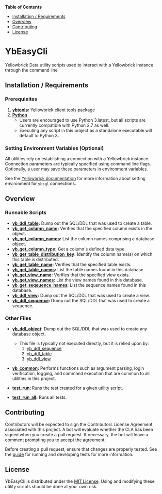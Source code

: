 **Table of Contents**

-  [Installation / Requirements](#installation)
-  [Overview](#overview)
-  [Contributing](#contributing)
-  [License](#license)

# YbEasyCli

Yellowbrick Data utility scripts used to interact with a Yellowbrick instance
through the command line


<a id="installation"></a>

## Installation / Requirements

### Prerequisites

1.  **[ybtools](https://www.yellowbrick.com/docs/4.0/client_tools/client_tools_intro.html):**
    Yellowbrick client tools package
2.  **[Python](https://www.python.org)**
    - Users are encouraged to use Python 3.latest, but all scripts are currently
      compatible with Python 2.7 as well.
    - Executing any script in this project as a standalone executable will
      default to Python 3. 

### Setting Environment Variables (Optional)

All utilities rely on establishing a connection with a Yellowbrick instance.
Connection parameters are typically specified using command line flags.
Optionally, a user may save these parameters in environment variables.

See the [Yellowbrick
documentation](https://www.yellowbrick.com/docs/4.0/administration/ybsql_connections.html#reference_qtb_5ft_sv__ybsql_connections_environment_variables)
for more information about setting environment for `ybsql` connections.


<a id="overview"></a>

## Overview

### Runnable Scripts

-   **[yb\_ddl\_table](./yb_ddl_table.py):** Dump out the SQL/DDL that was used
    to create a table.
-   **[yb\_get\_column\_name](./yb_get_column_name.py):** Verifies that the
    specified column exists in the object.
-   **[yb\_get\_column\_names](./yb_get_column_names.py):** List the column
    names comprising a database object.
-   **[yb\_get\_column\_type](./yb_get_column_type.py):** Get a column's defined
    data type.
-   **[yb\_get\_table\_distribution\_key](./yb_get_table_distribution_key.py):**
    Identify the column name(s) on which this table is distributed.
-   **[yb\_get\_table\_name](./yb_get_table_name.py):** Verifies that the
    specified table exists.
-   **[yb\_get\_table\_names](./yb_get_table_names.py):** List the table names
    found in this database.
-   **[yb\_get\_view\_name](./yb_get_view_name.py):** Verifies that the
    specified view exists.
-   **[yb\_get\_view\_names](./yb_get_view_names.py):** List the view names
    found in this database.
-   **[yb\_get\_seqeuence\_names](./yb_get_sequence_names.py):** List the
    sequence names found in this database.
-   **[yb\_ddl\_view](./yb_get_ddl_view.py):** Dump out the SQL/DDL that was
    used to create a view.
-   **[yb\_ddl\_sequence](./yb_get_ddl_sequence.py):** Dump out the SQL/DDL that
    was used to create a sequence. 

### Other Files

-   **[yb\_ddl\_object](./yb_ddl_object.py):** Dump out the SQL/DDL that was
    used to create any database object.
    - This file is typically not executed directly, but it is relied upon by:
      1.  [yb\_ddl\_sequence](./yb_get_ddl_sequence.py)
      2.  [yb\_ddl\_table](./yb_ddl_table.py)
      3.  [yb\_ddl\_view](./yb_get_ddl_view.py)
-   **[yb\_common](./yb_common.py):** Performs functions such as argument
    parsing, login verification, logging, and command execution that are common
    to all utilities in this project.

-   **[test\_run](./test/test_run.py):** Runs the test created for a given utility
    script.
-   **[test\_run\_all](./test/test_run_all_utils.sh):** Runs all tests.


<a id="contributing"></a>

## Contributing

Contributors will be expected to sign the Contributors License Agreement
associated with this project. A bot will evaluate whether the CLA has been
signed when you create a pull request. If necessary, the bot will leave a comment
prompting you to accept the agreement.

Before creating a pull request, ensure that changes are properly tested. See the
[guide](./test/README.md) for running and developing tests for more information. 

<a id="license"></a>

## License

YbEasyCli is distributed under the [MIT License](./LICENSE). Using and modifying
these utility scripts should be done at your own risk. 
